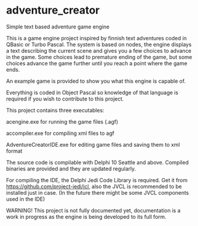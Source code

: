 # adventure_creator

Simple text based adventure game engine

This is a game engine project inspired by finnish text adventures coded in QBasic or Turbo Pascal.
The system is based on nodes, the engine displays a text describing the current scene and gives you a few choices
to advance in the game. Some choices lead to premature ending of the game, but some choices advance the game further until
you reach a point where the game ends.

An example game is provided to show you what this engine is capable of.

Everything is coded in Object Pascal so knowledge of that language is required if you wish to contribute to this project.

This project contains three executables: 



acengine.exe for running the game files (.agf)

accompiler.exe for compiling xml files to agf

AdventureCreatorIDE.exe for editing game files and saving them to xml format

The source code is compilable with Delphi 10 Seattle and above. Compiled binaries are provided and they are
updated regularly.

For compiling the IDE, the Delphi Jedi Code Library is required. Get it from https://github.com/project-jedi/jcl, also 
the JVCL is recommended to be installed just in case. (In the future there might be some JVCL components used in the IDE)

WARNING! This project is not fully documented yet, documentation is a work in progress as the engine is 
being developed to its full form.
